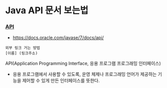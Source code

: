 # Java API 문서 보는법

### [API](https://docs.oracle.com/javase/7/docs/api/)
- https://docs.oracle.com/javase/7/docs/api/

```
외부 링크 거는 방법 
[이름] (링크주소)
```

API(Application Programming Interface, 응용 프로그램 프로그래밍 인터페이스)
- 응용 프로그램에서 사용할 수 있도록, 운영 체제나 프로그래밍 언어가 제공하는 기능을 제어할 수 있게 만든 인터페이스를 뜻한다.
